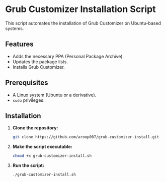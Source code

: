 # Grub Customizer Installation Script

This script automates the installation of Grub Customizer on Ubuntu-based systems.

## Features

* Adds the necessary PPA (Personal Package Archive).
* Updates the package lists.
* Installs Grub Customizer.

## Prerequisites

* A Linux system (Ubuntu or a derivative).
* `sudo` privileges.

## Installation

1.  **Clone the repository:**
    ```bash
    git clone https://github.com/aroop007/grub-customizer-install.git
    ```

2.  **Make the script executable:**

    ```bash
    chmod +x grub-customizer-install.sh
    ```

3.  **Run the script:**

    ```bash
    ./grub-customizer-install.sh
    ```
